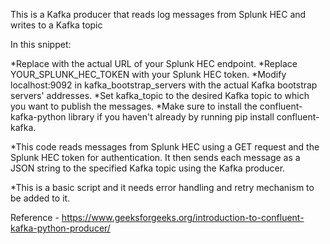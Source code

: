 This is a Kafka producer that reads log messages from Splunk HEC and writes to a Kafka topic

In this snippet:

*Replace <splunk-hec-url> with the actual URL of your Splunk HEC endpoint.
*Replace YOUR_SPLUNK_HEC_TOKEN with your Splunk HEC token.
*Modify localhost:9092 in kafka_bootstrap_servers with the actual Kafka bootstrap servers' addresses.
*Set kafka_topic to the desired Kafka topic to which you want to publish the messages.
*Make sure to install the confluent-kafka-python library if you haven't already by running pip install confluent-kafka.

*This code reads messages from Splunk HEC using a GET request and the Splunk HEC token for authentication. It then sends each message as a JSON string to the specified Kafka topic using the Kafka producer.

*This is a basic script and it needs error handling and retry mechanism to be added to it.
  
  Reference - https://www.geeksforgeeks.org/introduction-to-confluent-kafka-python-producer/
